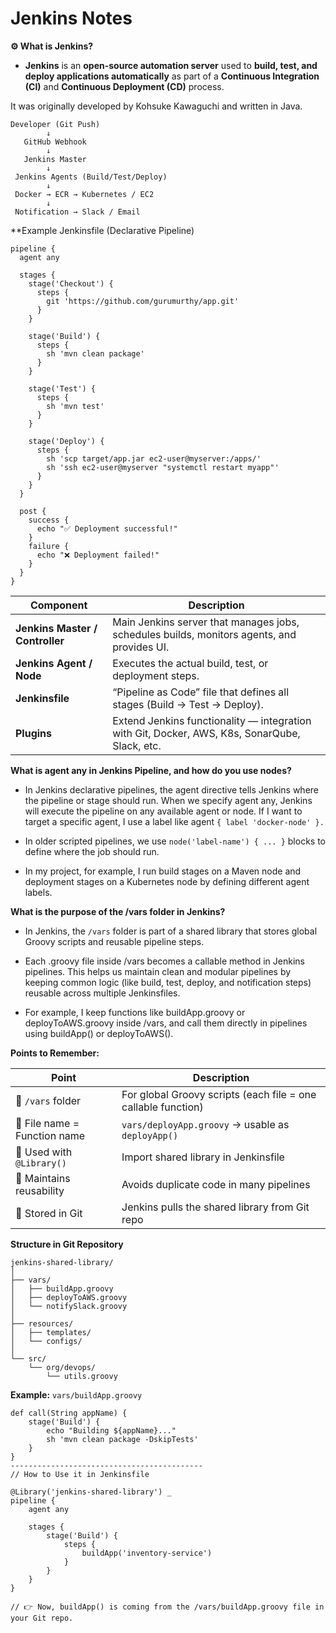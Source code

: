 # Jenkins Notes

**⚙️ What is Jenkins?**

- **Jenkins** is an **open-source automation server** used to **build, test, and deploy applications automatically** as part of a **Continuous Integration (CI)** and **Continuous Deployment (CD)** process.

It was originally developed by Kohsuke Kawaguchi and written in Java.

```
Developer (Git Push)
        ↓
   GitHub Webhook
        ↓
   Jenkins Master
        ↓
 Jenkins Agents (Build/Test/Deploy)
        ↓
 Docker → ECR → Kubernetes / EC2
        ↓
 Notification → Slack / Email

```

**Example Jenkinsfile (Declarative Pipeline)
```
pipeline {
  agent any

  stages {
    stage('Checkout') {
      steps {
        git 'https://github.com/gurumurthy/app.git'
      }
    }

    stage('Build') {
      steps {
        sh 'mvn clean package'
      }
    }

    stage('Test') {
      steps {
        sh 'mvn test'
      }
    }

    stage('Deploy') {
      steps {
        sh 'scp target/app.jar ec2-user@myserver:/apps/'
        sh 'ssh ec2-user@myserver "systemctl restart myapp"'
      }
    }
  }

  post {
    success {
      echo "✅ Deployment successful!"
    }
    failure {
      echo "❌ Deployment failed!"
    }
  }
}
```

| Component                       | Description                                                                                   |
| ------------------------------- | --------------------------------------------------------------------------------------------- |
| **Jenkins Master / Controller** | Main Jenkins server that manages jobs, schedules builds, monitors agents, and provides UI.    |
| **Jenkins Agent / Node**        | Executes the actual build, test, or deployment steps.                                         |
| **Jenkinsfile**                 | “Pipeline as Code” file that defines all stages (Build → Test → Deploy).                      |
| **Plugins**                     | Extend Jenkins functionality — integration with Git, Docker, AWS, K8s, SonarQube, Slack, etc. |


**What is agent any in Jenkins Pipeline, and how do you use nodes?**

- In Jenkins declarative pipelines, the agent directive tells Jenkins where the pipeline or stage should run.
When we specify agent any, Jenkins will execute the pipeline on any available agent or node.
If I want to target a specific agent, I use a label like agent `{ label 'docker-node' }.`

- In older scripted pipelines, we use `node('label-name') { ... }` blocks to define where the job should run.
- In my project, for example, I run build stages on a Maven node and deployment stages on a Kubernetes node by defining different agent labels.

**What is the purpose of the /vars folder in Jenkins?**

- In Jenkins, the `/vars` folder is part of a shared library that stores global Groovy scripts and reusable pipeline steps.
- Each .groovy file inside /vars becomes a callable method in Jenkins pipelines.
This helps us maintain clean and modular pipelines by keeping common logic (like build, test, deploy, and notification steps) reusable across multiple Jenkinsfiles.

- For example, I keep functions like buildApp.groovy or deployToAWS.groovy inside /vars, and call them directly in pipelines using buildApp() or deployToAWS().

**Points to Remember:**

| Point                        | Description                                                   |
| ---------------------------- | ------------------------------------------------------------- |
| 🔹 `/vars` folder            | For global Groovy scripts (each file = one callable function) |
| 🔹 File name = Function name | `vars/deployApp.groovy` → usable as `deployApp()`             |
| 🔹 Used with `@Library()`    | Import shared library in Jenkinsfile                          |
| 🔹 Maintains reusability     | Avoids duplicate code in many pipelines                       |
| 🔹 Stored in Git             | Jenkins pulls the shared library from Git repo                |


**Structure in Git Repository**

```
jenkins-shared-library/
│
├── vars/
│   ├── buildApp.groovy
│   ├── deployToAWS.groovy
│   └── notifySlack.groovy
│
├── resources/
│   ├── templates/
│   └── configs/
│
└── src/
    └── org/devops/
        └── utils.groovy
```

**Example:** `vars/buildApp.groovy`
```
def call(String appName) {
    stage('Build') {
        echo "Building ${appName}..."
        sh 'mvn clean package -DskipTests'
    }
}
-------------------------------------------
// How to Use it in Jenkinsfile

@Library('jenkins-shared-library') _
pipeline {
    agent any

    stages {
        stage('Build') {
            steps {
                buildApp('inventory-service')
            }
        }
    }
}

// 👉 Now, buildApp() is coming from the /vars/buildApp.groovy file in your Git repo.

```
